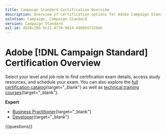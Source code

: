 ```yaml
---
title: Campaign Standard Certification Overview
description: Overview of certification options for Adobe Campaign Standard
solution: Campaign, Campaign Standard
version: Campaign Standard
exl-id: db58c266-9c21-4739-9824-49b9557319eb
---
```

# Adobe [!DNL Campaign Standard] Certification Overview

Select your level and job role to find certification exam details, access study resources, and schedule your exam. You can also explore the [full certification catalog](https://certification.adobe.com/certifications){target="_blank"} as well as [technical training courses](https://certification.adobe.com/courses/?/courses){target="_blank"}.

**Expert**

* [Business Practitioner](https://certification.adobe.com/certification/business-practitioner-expert?%2Fcertification%2Fbusiness-practitioner-expert){target="_blank"} <!--AD0-E307-->
* [Developer](https://certification.adobe.com/certification/campaign-standard-developer-expert){target="_blank"} <!--AD0-E306-->

{{questions}}

